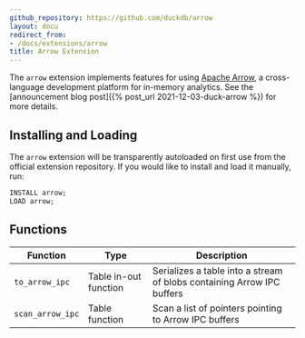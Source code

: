 ```yaml
---
github_repository: https://github.com/duckdb/arrow
layout: docu
redirect_from:
- /docs/extensions/arrow
title: Arrow Extension
---
```


The `arrow` extension implements features for using [Apache Arrow](https://arrow.apache.org/), a cross-language development platform for in-memory analytics.
See the [announcement blog post]({% post_url 2021-12-03-duck-arrow %}) for more details.

## Installing and Loading

The `arrow` extension will be transparently autoloaded on first use from the official extension repository.
If you would like to install and load it manually, run:

```sql
INSTALL arrow;
LOAD arrow;
```

## Functions

| Function | Type | Description |
|--|----|-------|
| `to_arrow_ipc` | Table in-out function | Serializes a table into a stream of blobs containing Arrow IPC buffers |
| `scan_arrow_ipc` | Table function | Scan a list of pointers pointing to Arrow IPC buffers |